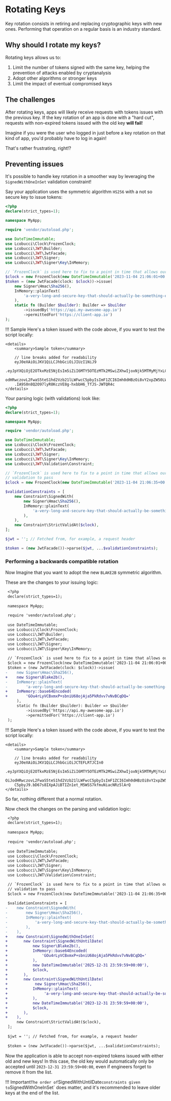 # Rotating Keys

Key rotation consists in retiring and replacing cryptographic keys with new ones.
Performing that operation on a regular basis is an industry standard.

## Why should I rotate my keys?

Rotating keys allows us to:

1. Limit the number of tokens signed with the same key, helping the prevention of attacks enabled by cryptanalysis
2. Adopt other algorithms or stronger keys
3. Limit the impact of eventual compromised keys

## The challenges

After rotating keys, apps will likely receive requests with tokens issues with the previous key.
If the key rotation of an app is done with a "hard cut", requests with non-expired tokens issued with the old key **will fail**!

Imagine if you were the user who logged in just before a key rotation on that kind of app, you'd probably have to log in again!

That's rather frustrating, right!?

## Preventing issues

It's possible to handle key rotation in a smoother way by leveraging the `SignedWithOneInSet` validation constraint!

Say your application uses the symmetric algorithm `HS256` with a not so secure key to issue tokens:

```php
<?php
declare(strict_types=1);

namespace MyApp;

require 'vendor/autoload.php';

use DateTimeImmutable;
use Lcobucci\Clock\FrozenClock;
use Lcobucci\JWT\Builder;
use Lcobucci\JWT\JwtFacade;
use Lcobucci\JWT\Signer;
use Lcobucci\JWT\Signer\Key\InMemory;

// `FrozenClock` is used here to fix to a point in time that allows our validation to pass
$clock = new FrozenClock(new DateTimeImmutable('2023-11-04 21:06:01+00:00')); 
$token = (new JwtFacade(clock: $clock))->issue(
    new Signer\Hmac\Sha256(),
    InMemory::plainText(
        'a-very-long-and-secure-key-that-should-actually-be-something-else'
    ),
    static fn (Builder $builder): Builder => $builder
        ->issuedBy('https://api.my-awesome-app.io')
        ->permittedFor('https://client-app.io')
);
```

!!! Sample
    Here's a token issued with the code above, if you want to test the script locally:

    <details>
        <summary>Sample token</summary>
        
        // line breaks added for readability
        eyJ0eXAiOiJKV1QiLCJhbGciOiJIUzI1NiJ9
        .eyJpYXQiOjE2OTkxMzE5NjEsIm5iZiI6MTY5OTEzMTk2MSwiZXhwIjoxNjk5MTMyMjYxLCJpc3MiOiJ
        odHRwczovL2FwaS5teS1hd2Vzb21lLWFwcC5pbyIsImF1ZCI6Imh0dHBzOi8vY2xpZW50LWFwcC5pbyJ9
        .IA9S0n8Q2O97lyR8KczVE8g-hxbbH6_TfJS-JWTQR4c
    </details>

Your parsing logic (with validations) look like:

```php
<?php
declare(strict_types=1);

namespace MyApp;

require 'vendor/autoload.php';

use DateTimeImmutable;
use Lcobucci\Clock\FrozenClock;
use Lcobucci\JWT\JwtFacade;
use Lcobucci\JWT\Signer;
use Lcobucci\JWT\Signer\Key\InMemory;
use Lcobucci\JWT\Validation\Constraint;

// `FrozenClock` is used here to fix to a point in time that allows our
// validation to pass
$clock = new FrozenClock(new DateTimeImmutable('2023-11-04 21:06:35+00:00'))

$validationConstraints = [
    new Constraint\SignedWith(
        new Signer\Hmac\Sha256(),
        InMemory::plainText(
            'a-very-long-and-secure-key-that-should-actually-be-something-else'
        ),
    ),
    new Constraint\StrictValidAt($clock),
];

$jwt = ''; // Fetched from, for example, a request header

$token = (new JwtFacade())->parse($jwt, ...$validationConstraints);
```

### Performing a backwards compatible rotation

Now Imagine that you want to adopt the new `BLAKE2B` symmetric algorithm.

These are the changes to your issuing logic:

```diff
 <?php
 declare(strict_types=1);
 
 namespace MyApp;
 
 require 'vendor/autoload.php';
 
 use DateTimeImmutable;
 use Lcobucci\Clock\FrozenClock;
 use Lcobucci\JWT\Builder;
 use Lcobucci\JWT\JwtFacade;
 use Lcobucci\JWT\Signer;
 use Lcobucci\JWT\Signer\Key\InMemory;
 
 // `FrozenClock` is used here to fix to a point in time that allows our validation to pass
 $clock = new FrozenClock(new DateTimeImmutable('2023-11-04 21:06:01+00:00')); 
 $token = (new JwtFacade(clock: $clock))->issue(
-    new Signer\Hmac\Sha256(),
+    new Signer\Blake2b(),
-    InMemory::plainText(
-        'a-very-long-and-secure-key-that-should-actually-be-something-else'
+    InMemory::base64Encoded(
+        'GOu4rLyVCBxmxP+sbniU68ojAja5PkRdvv7vNvBCqDQ='
     ),
     static fn (Builder $builder): Builder => $builder
         ->issuedBy('https://api.my-awesome-app.io')
         ->permittedFor('https://client-app.io')
 );
```

!!! Sample
    Here's a token issued with the code above, if you want to test the script locally:

    <details>
        <summary>Sample token</summary>
        
        // line breaks added for readability
        eyJ0eXAiOiJKV1QiLCJhbGciOiJCTEFLRTJCIn0
        .eyJpYXQiOjE2OTkxMzE5NjEsIm5iZiI6MTY5OTEzMTk2MSwiZXhwIjoxNjk5MTMyMjYxLCJpc3Mi
        OiJodHRwczovL2FwaS5teS1hd2Vzb21lLWFwcC5pbyIsImF1ZCI6Imh0dHBzOi8vY2xpZW50LWFwc
        C5pbyJ9.bD67s8IXpAJiBTIZn1et_M5WSS7kfmuNiacNRz5lArQ
    </details>

So far, nothing different that a normal rotation.

Now check the changes on the parsing and validation logic:

```diff
 <?php
 declare(strict_types=1);
 
 namespace MyApp;
 
 require 'vendor/autoload.php';
 
 use DateTimeImmutable;
 use Lcobucci\Clock\FrozenClock;
 use Lcobucci\JWT\JwtFacade;
 use Lcobucci\JWT\Signer;
 use Lcobucci\JWT\Signer\Key\InMemory;
 use Lcobucci\JWT\Validation\Constraint;

 // `FrozenClock` is used here to fix to a point in time that allows our
 // validation to pass
 $clock = new FrozenClock(new DateTimeImmutable('2023-11-04 21:06:35+00:00'));
 
 $validationConstraints = [
-    new Constraint\SignedWith(
-        new Signer\Hmac\Sha256(),
-        InMemory::plainText(
-            'a-very-long-and-secure-key-that-should-actually-be-something-else'
-        ),
-    ),
+    new Constraint\SignedWithOneInSet(
+       new Constraint\SignedWithUntilDate(
+           new Signer\Blake2b(),
+           InMemory::base64Encoded(
+               'GOu4rLyVCBxmxP+sbniU68ojAja5PkRdvv7vNvBCqDQ='
+           ),
+           new DateTimeImmutable('2025-12-31 23:59:59+00:00'),
+           $clock,
+       ),
+       new Constraint\SignedWithUntilDate(
+            new Signer\Hmac\Sha256(),
+           InMemory::plainText(
+                'a-very-long-and-secure-key-that-should-actually-be-something-else'
+           ),
+           new DateTimeImmutable('2023-12-31 23:59:59+00:00'),
+           $clock,
+       ),
+    ),
     new Constraint\StrictValidAt($clock),
 ];
 
 $jwt = ''; // Fetched from, for example, a request header
 
 $token = (new JwtFacade())->parse($jwt, ...$validationConstraints);
```

Now the application is able to accept non-expired tokens issued with either old and new keys!
In this case, the old key would automatically only be accepted until `2023-12-31 23:59:59+00:00`, even if engineers forget to remove it from the list.

!!! Important`
    The order of `SignedWithUntilDate` constraints given to `SignedWithOneInSet` does matter, and it's recommended to leave older keys at the end of the list.
